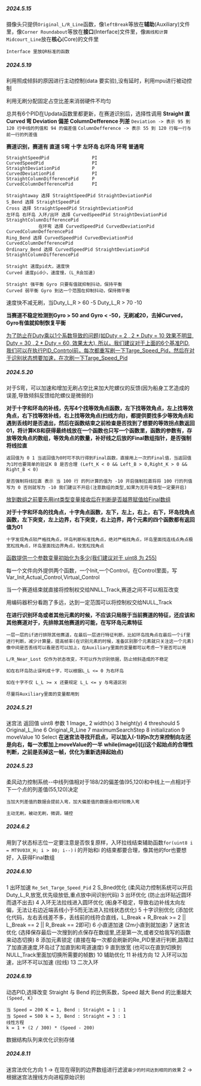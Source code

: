##### 2024.5.15
摄像头只提供`Original_L/R_Line`函数，像`leftBreak`等放在**辅助**(Auxiliary)文件里，像`Corner Roundabout`等放在**接口**(Interface)文件里，像`画线和计算Midcourt_Line`放在**核心**(Core)的文件里

`Interface 里放QR标准的函数`

##### 2024.5.19
利用照成倾斜的原因进行主动控制(data 要实验),没有延时，利用mpu进行被动控制

利用无刷分配固定占空比差来消弱硬件不均匀

总共有6个PID在Updata函数里都更新，在赛道识别后，选择性调用
**Straight 直 Curved 弯 Deviation 偏差 ColumnDefference 列差**
`Deviation -> 表示 95 到 120 行中线的列值和 94 的偏差值`
`ColumnDefference -> 表示 55 到 120 行每一行与前一行的列差值`

**赛道识别，赛道有 直道 S弯 十字 左环岛 右环岛 环弯 普通弯**

```
StraightSpeedPid                PI
CurvedSpeedPid                  PI
StraightDeviationPid            P
CurvedDeviationPid              PI
StraightColumnDifferencePid     P
CurvedColumnDefferencePid       PI

Straightaway 选择 StraightSpeedPid StraightDeviationPid
S_Bend 选择 StraightSpeedPid
Cross 选择 StraightSpeedPid StraightDeviationPid
左环岛 右环岛 入环/出环 选择 CurvedSpeedPid StraightDeviationPid StraightColumnDifferencePid
            在环弯 选择 CurvedSpeedPid CurvedDeviationPid CurvedColumnDefferencePid
Ring_Bend 选择 CurvedSpeedPid CurvedDeviationPid CurvedColumnDefferencePid
Ordinary_Bend 选择 CurvedSpeedPid StraightDeviationPid StraightColumnDifferencePid

Straight 速度pid大，速度快
Curved 速度pid小，速度慢，(L_R会加速)

Straight 强平衡 Gyro 只要有值就抑制抖动，保持平衡
Curved 弱平衡 Gyro 到达一个范围在抑制抖动，保持微平衡
```
速度快不减无刷，当Duty_L_R > 60 -5 Duty_L_R > 70 -10

**当赛道不稳定检测到Gyro > 50 and Gyro < -50，无刷减20，去掉Curved，Gyro有值就抑制恢复平衡**

<u>为了防止在Duty乘以1个系数导致的问题(如Duty = 2 , 2 * Duty = 10 效果不明显, Duty = 30 , 2 * Duty = 60, 效果太大), 所以，我们建议对于上面的6个基准PID,我们可以在执行PID_Contrtol前，每次都重写刷一下Targe_Speed_Pid，然后在对于识别状态想要加速，在次刷一下Targe_Speed_Pid</u>

##### 2024.5.20
对于S弯，可以加速和增加无刷占空比来加大陀螺仪的反馈(因为船身工艺造成的误差,导致倾斜反馈给陀螺仪是微弱的)

**对于十字和环岛的补线，先写4个找等效角点函数，左下找等效角点，左上找等效角点，右下找等效补线，右上找等效角点(扫线方向)，都提供要找多少等效角点和遇到丢线时是否退出，然后在函数结束之前检查是否找到了想要的等效拐点数返回01，将计算KB和获得最终线放在一个函数也只写一个函数里，函数的参数有，存放等效角点的数组，等效角点的数量，补好线之后放的Final数组指针，是否强制将线拉直**

`返回值为 0 1 当返回值为0时可不执行得到Final函数，直接用上一次的Final值，当返回值为1时也要简单的验证K B 是否合理 (Left_K < 0 && Left_B > 0,Right_K > 0 && Right_B < 0)`

`是否强制将线拉直 表示 当 100 行 的列计算的值为 -10 开启强制拉直将将 100 行的列值写为 0 否则就写为 -10 我们建议不开启(注意数组的类型,如果为无符号类型一定要开启)`

<u>放到数组之前要先用int类型变量接收后在判断是否越界赋值给Final数组</u>

**对于十字和环岛的找角点，十字角点函数，左下，左上，右上，右下，环岛找角点函数，左下突变，左上边界，右下突变，右上边界，两个元素的四个函数都有返回值为01**

`十字发现角点较严格找角点，环岛判断标准找角点，绝对严格找角点，环岛里面找连线点角点极宽松找角点，环岛里面找边界角点，较宽松找角点`

<u>函数提供一个参数变量初始化为多少(我们建议对于 uint8 为 255)</u>

每一个文件向外提供两个函数，一个Init,一个Control，在Control里面，写Var_Init,Actual_Control,Virtual_Control

当一个赛道结束就直接将控制权交给NNLL_Track,赛道之间不可以相互改变

用编码器积分看跑了多远，达到一定范围可以将控制权交给NULL_Track

**在进行识别环岛或者其他元素的时候，不应该只局限于当前赛道的特征，还应该和其他赛道对于，先排除其他赛道的可能，在写环岛元素特征**

```
一层一层的if进行排除其他赛道，在最后一层进行特征判断，比如环岛找角点在最后一个if里进行判断，减少计算量，提高帧率(在识别元素的时候，准备区别那个元素就只关注这一个元素)
像中间是否丢线可以看是否可以加上，在Auxiliary里面的变量都可以考虑一下是否可以用

L/R_Near_Lost 仅作为状态改变，不可以作为识别依据，防止倾斜造成的不稳定

如在右环岛防止误判成十字，可以根据L_L <= 0 为右环岛

如在十字不仅 L_L >= x 还要规定 L_L <= y 与弯道区别

尽量将Auxiliary里面的变量都用到
```

##### 2024.5.21
迷宫法 返回值 uint8 
参数 1 Image_ 2 width(x) 3 height(y) 4 threshould 5 Original_L_line
6 Original_R_Line 7 maximumSearchStep 8 initialization 9 moveValue
10 Select
**在迷宫法寻找开启点，可以加入(-1)的n次方来控制向左还是向右，每一次都加上moveValue的一半**
**while(image[i][j]这个起始点的合理性判断，之前是丢掉这一帧，优化为重新选择起始点)**

##### 2024.5.23
柔风动力控制系统--中线列值相对于188/2的偏差值(95,120)和中线上一点相对于下一个点的列差值(55,120)决定

```
当加大列差值的数据会提前入弯，加大偏差值的数据会相对较晚入弯

主动无刷，被动无刷，微调，辅控
```

##### 2024.6.2
用到了状态标志位一定要注意是否恢复原样，入环拉线结束辅助函数`for(uint8 i = MT9V03X_H; i > 80; i--)` i 的开始和i 的结束都要合理，像其他的for也要想好，入获得Final数组

##### 2024.6.10
1 出环加速 `Re_Set_Targe_Speed_Pid`
2 S_Bned优化 (柔风动力控制系统可以开启Duty_L_R,放宽,优先级放低,重点放中间识别代码)
3 出环优化 (防止出环贴近圆环而退不出去)
4 入环无法拉线进入圆环优化 (船身不稳定，导致右边补线太向左偏，无法让右边近端丢线小于5而无法进入拉线状态优化)
5 十字识别优化 (添加优化代码，左右丢线差不多，丢线前的线符合直线，L_Break + R_Break >= 2 || L_Break == 2 || R_Break == 2即可)
6 小直道加速 (2m小直到就加速)
7 迷宫法优化 (选择保存最后一次搜到的点保存在数组里,还是第一次,或者交给我写的函数来动态切换)
8 添加元素锁定 (直接在每一次都会刷新的Re_PID里进行判断,路障过了加直道速度,环岛过了加直到和弯道速度)
9 直到放宽 (也可以在直到切换到NULL_Track里面加切换所需要的帧数)
10 辅助优化
11 补线方向
12 入环可以加速，出环不可以加速 (拉线)
13 二次入环

##### 2024.6.19
动态PID,选择改变 Straight 与 Bend 的比例系数，Speed 越大 Bend 的比重越大`(Speed, K)`
```
当 Speed = 200 K = 1, Bend : Straight = 1 : 1
当 Speed = 500 k = 3, Bend : Straight = 3 : 1
线性方程
k = 1 + (2 / 300) * (Speed - 200)
```

数据结构队列来优化识别存储

##### 2024.8.11
迷宫法优化方向
1 -> 在现在得到的边界数组进行滤波`最少的时间达到相同的效果`
2 -> 根据迷宫法搜线方向进程原始识别